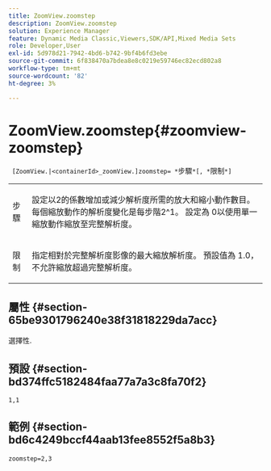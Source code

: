 ```yaml
---
title: ZoomView.zoomstep
description: ZoomView.zoomstep
solution: Experience Manager
feature: Dynamic Media Classic,Viewers,SDK/API,Mixed Media Sets
role: Developer,User
exl-id: 5d978d21-7942-4bd6-b742-9bf4b6fd3ebe
source-git-commit: 6f838470a7bdea8e8c0219e59746ec82ecd802a8
workflow-type: tm+mt
source-wordcount: '82'
ht-degree: 3%

---
```


# ZoomView.zoomstep{#zoomview-zoomstep}

` [ZoomView.|<containerId>_zoomView.]zoomstep= *`步驟`*[, *`限制`*]`

<table id="table_1D425B7685D448459CD3FE8D683C813C"> 
 <tbody> 
  <tr> 
   <td colname="col1"> <p> <span class="codeph"><span class="varname">步驟</span></span> </p> </td> 
   <td colname="col2"> <p> 設定以2的係數增加或減少解析度所需的放大和縮小動作數目。 每個縮放動作的解析度變化是每步階2^1。 設定為<span class="codeph"> 0</span>以使用單一縮放動作縮放至完整解析度。 </p> </td> 
  </tr> 
  <tr> 
   <td colname="col1"> <p> <span class="codeph"><span class="varname">限制</span></span> </p> </td> 
   <td colname="col2"> <p> 指定相對於完整解析度影像的最大縮放解析度。 預設值為<span class="codeph"> 1.0</span>，不允許縮放超過完整解析度。 </p> </td> 
  </tr> 
 </tbody> 
</table>

## 屬性 {#section-65be9301796240e38f31818229da7acc}

選擇性.

## 預設 {#section-bd374ffc5182484faa77a7a3c8fa70f2}

`1,1`

## 範例 {#section-bd6c4249bccf44aab13fee8552f5a8b3}

`zoomstep=2,3`
